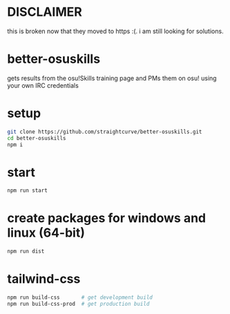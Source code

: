 # DISCLAIMER
this is broken now that they moved to https :(. i am still looking for solutions.

# better-osuskills
gets results from the osu!Skills training page and PMs them on osu! using your own IRC credentials

# setup
```bash
git clone https://github.com/straightcurve/better-osuskills.git
cd better-osuskills
npm i
```

# start
```bash
npm run start
```

# create packages for windows and linux (64-bit)
```bash
npm run dist
```

# tailwind-css
```bash
npm run build-css       # get development build
npm run build-css-prod  # get production build
```

